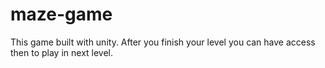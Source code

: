 # maze-game
This game built with unity. After you finish your level you can have access then to play in next level.
